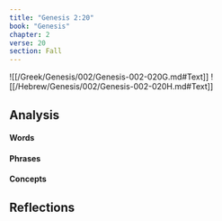 ```yaml
---
title: "Genesis 2:20"
book: "Genesis"
chapter: 2
verse: 20
section: Fall
---
```

![[/Greek/Genesis/002/Genesis-002-020G.md#Text]]
![[/Hebrew/Genesis/002/Genesis-002-020H.md#Text]]

## Analysis

#### Words

#### Phrases

#### Concepts

## Reflections
